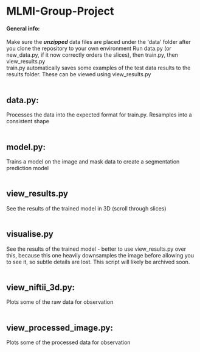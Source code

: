# MLMI-Group-Project
#### General info:
Make sure the ***unzipped*** data files are placed under the 'data' folder after you clone the repository to your own environment
Run data.py (or new_data.py, if it now correctly orders the slices), then train.py, then view_results.py
<br />
train.py automatically saves some examples of the test data results to the results folder. These can be viewed using view_results.py
<br />
<br />
  
## data.py:
Processes the data into the expected format for train.py. Resamples into a consistent shape
<br />
<br />

## model.py:
Trains a model on the image and mask data to create a segmentation prediction model
<br />
<br />

## view_results.py
See the results of the trained model in 3D (scroll through slices)
<br />
<br />

## visualise.py
See the results of the trained model - better to use view_results.py over this, because this one heavily downsamples the image before allowing you to see it, so subtle details are lost. This script will likely be archived soon.
<br />
<br />

## view_niftii_3d.py:
Plots some of the raw data for observation
<br />
<br />

## view_processed_image.py:
Plots some of the processed data for observation
